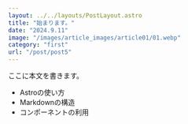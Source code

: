 ```yaml
---
layout: ../../layouts/PostLayout.astro
title: "始まります。"
date: "2024.9.11"
image: "/images/article_images/article01/01.webp"
category: "first"
url: "/post/post5"
---
```


ここに本文を書きます。

- Astroの使い方
- Markdownの構造
- コンポーネントの利用
